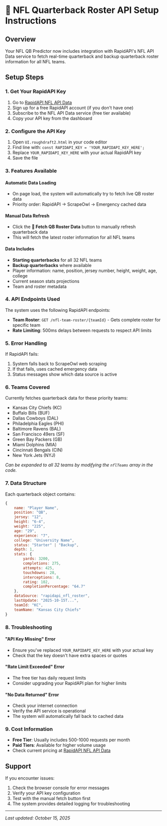 # 🏈 NFL Quarterback Roster API Setup Instructions

## Overview
Your NFL QB Predictor now includes integration with RapidAPI's NFL API Data service to fetch real-time quarterback and backup quarterback roster information for all NFL teams.

## Setup Steps

### 1. Get Your RapidAPI Key
1. Go to [RapidAPI NFL API Data](https://rapidapi.com/Creativesdev/api/nfl-api-data)
2. Sign up for a free RapidAPI account (if you don't have one)
3. Subscribe to the NFL API Data service (free tier available)
4. Copy your API key from the dashboard

### 2. Configure the API Key
1. Open `UI.roughdraft2.html` in your code editor
2. Find line with: `const RAPIDAPI_KEY = 'YOUR_RAPIDAPI_KEY_HERE';`
3. Replace `YOUR_RAPIDAPI_KEY_HERE` with your actual RapidAPI key
4. Save the file

### 3. Features Available

#### Automatic Data Loading
- On page load, the system will automatically try to fetch live QB roster data
- Priority order: RapidAPI → ScrapeOwl → Emergency cached data

#### Manual Data Refresh
- Click the **🏈 Fetch QB Roster Data** button to manually refresh quarterback data
- This will fetch the latest roster information for all NFL teams

#### Data Includes
- **Starting quarterbacks** for all 32 NFL teams
- **Backup quarterbacks** where available
- Player information: name, position, jersey number, height, weight, age, college
- Current season stats projections
- Team and roster metadata

### 4. API Endpoints Used
The system uses the following RapidAPI endpoints:
- **Team Roster**: `GET /nfl-team-roster/{teamId}` - Gets complete roster for specific team
- **Rate Limiting**: 500ms delays between requests to respect API limits

### 5. Error Handling
If RapidAPI fails:
1. System falls back to ScrapeOwl web scraping
2. If that fails, uses cached emergency data
3. Status messages show which data source is active

### 6. Teams Covered
Currently fetches quarterback data for these priority teams:
- Kansas City Chiefs (KC)
- Buffalo Bills (BUF)
- Dallas Cowboys (DAL)
- Philadelphia Eagles (PHI)
- Baltimore Ravens (BAL)
- San Francisco 49ers (SF)
- Green Bay Packers (GB)
- Miami Dolphins (MIA)
- Cincinnati Bengals (CIN)
- New York Jets (NYJ)

*Can be expanded to all 32 teams by modifying the `nflTeams` array in the code.*

### 7. Data Structure
Each quarterback object contains:
```javascript
{
    name: "Player Name",
    position: "QB",
    jersey: "12",
    height: "6-4",
    weight: "225",
    age: "29",
    experience: "7",
    college: "University Name",
    status: "Starter" | "Backup",
    depth: 1,
    stats: {
        yards: 3200,
        completions: 275,
        attempts: 425,
        touchdowns: 28,
        interceptions: 8,
        rating: 102,
        completionPercentage: "64.7"
    },
    dataSource: "rapidapi_nfl_roster",
    lastUpdate: "2025-10-15T...",
    teamId: "KC",
    teamName: "Kansas City Chiefs"
}
```

### 8. Troubleshooting

#### "API Key Missing" Error
- Ensure you've replaced `YOUR_RAPIDAPI_KEY_HERE` with your actual key
- Check that the key doesn't have extra spaces or quotes

#### "Rate Limit Exceeded" Error
- The free tier has daily request limits
- Consider upgrading your RapidAPI plan for higher limits

#### "No Data Returned" Error
- Check your internet connection
- Verify the API service is operational
- The system will automatically fall back to cached data

### 9. Cost Information
- **Free Tier**: Usually includes 500-1000 requests per month
- **Paid Tiers**: Available for higher volume usage
- Check current pricing at [RapidAPI NFL API Data](https://rapidapi.com/Creativesdev/api/nfl-api-data)

## Support
If you encounter issues:
1. Check the browser console for error messages
2. Verify your API key configuration
3. Test with the manual fetch button first
4. The system provides detailed logging for troubleshooting

---
*Last updated: October 15, 2025*